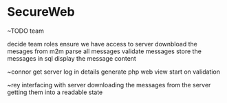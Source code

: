 # SecureWeb

~TODO team 

decide team roles 
ensure we have access to server 
downbload the mesages from m2m 
parse all messages 
validate messages 
store the messages in sql 
display the message content 


~connor 
get server log in details 
generate php web view 
start on validation 


~rey 
interfacing with server 
downloading the messages from the server 
getting them into a readable state 
